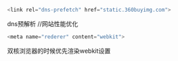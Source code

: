 ```js
<link rel="dns-prefetch" href="static.360buyimg.com">
```

dns预解析  //网站性能优化

```js
<meta name="rederer" content="webkit">
```

双核浏览器的时候优先渲染webkit设置




